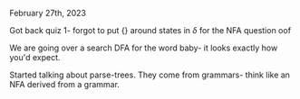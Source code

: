 February 27th, 2023

Got back quiz 1- forgot to put $\{\}$ around states in $\delta$ for the NFA question oof

We are going over a search DFA for the word baby- it looks exactly how you'd expect.

Started talking about parse-trees. They come from grammars- think like an NFA derived from a grammar.

